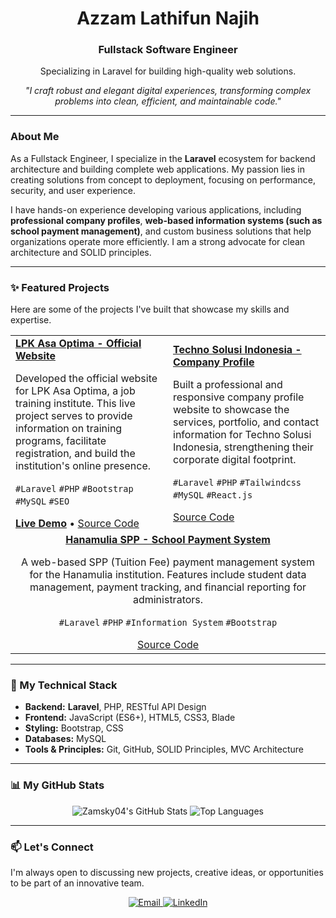 <div align="center">

# **Azzam Lathifun Najih**
### **Fullstack Software Engineer**
Specializing in Laravel for building high-quality web solutions.

_"I craft robust and elegant digital experiences, transforming complex problems into clean, efficient, and maintainable code."_

</div>

---

### **About Me**

As a Fullstack Engineer, I specialize in the **Laravel** ecosystem for backend architecture and building complete web applications. My passion lies in creating solutions from concept to deployment, focusing on performance, security, and user experience.

I have hands-on experience developing various applications, including **professional company profiles**, **web-based information systems (such as school payment management)**, and custom business solutions that help organizations operate more efficiently. I am a strong advocate for clean architecture and SOLID principles.

---

### **✨ Featured Projects**

Here are some of the projects I've built that showcase my skills and expertise.

<table>
  <tbody>
    <tr>
      <td width="50%">
        <a href="https://asaoptima.co.id"><strong>LPK Asa Optima - Official Website</strong></a>
        <p>Developed the official website for LPK Asa Optima, a job training institute. This live project serves to provide information on training programs, facilitate registration, and build the institution's online presence.</p>
        <p>
          <code>#Laravel</code> <code>#PHP</code> <code>#Bootstrap</code> <code>#MySQL</code> <code>#SEO</code>
        </p>
        <a href="https://asaoptima.co.id" target="_blank"><strong>Live Demo</strong></a> • 
        <a href="https://github.com/Zamsky04/LPKAsaOptima" target="_blank">Source Code</a>
      </td>
      <td width="50%">
        <a href="https://github.com/Zamsky04/techno-solusi-indonesia"><strong>Techno Solusi Indonesia - Company Profile</strong></a>
        <p>Built a professional and responsive company profile website to showcase the services, portfolio, and contact information for Techno Solusi Indonesia, strengthening their corporate digital footprint.</p>
        <p>
          <code>#Laravel</code> <code>#PHP</code> <code>#Tailwindcss</code> <code>#MySQL</code> <code>#React.js</code>
        </p>
        <a href="https://github.com/Zamsky04/techno-solusi-indonesia" target="_blank">Source Code</a>
      </td>
    </tr>
    <tr>
      <td colspan="2" align="center">
        <a href="https://github.com/Zamsky04/hanamulia-spp"><strong>Hanamulia SPP - School Payment System</strong></a>
        <p>A web-based SPP (Tuition Fee) payment management system for the Hanamulia institution. Features include student data management, payment tracking, and financial reporting for administrators.</p>
        <p>
          <code>#Laravel</code> <code>#PHP</code> <code>#Information System</code> <code>#Bootstrap</code>
        </p>
        <a href="https://github.com/Zamsky04/hanamulia-spp" target="_blank">Source Code</a>
      </td>
    </tr>
  </tbody>
</table>

---

### **🔧 My Technical Stack**

* **Backend:** **Laravel**, PHP, RESTful API Design
* **Frontend:** JavaScript (ES6+), HTML5, CSS3, Blade
* **Styling:** Bootstrap, CSS
* **Databases:** MySQL
* **Tools & Principles:** Git, GitHub, SOLID Principles, MVC Architecture

---

### **📊 My GitHub Stats**

<p align="center">
  <img src="https://github-readme-stats.vercel.app/api?username=Zamsky04&show_icons=true&theme=transparent&hide_border=true&title_color=007ACC&text_color=333&icon_color=007ACC&count_private=true" alt="Zamsky04's GitHub Stats" />
  <img src="https://github-readme-stats.vercel.app/api/top-langs/?username=Zamsky04&layout=compact&theme=transparent&hide_border=true&title_color=007ACC&text_color=333" alt="Top Languages" />
</p>

---

### **📫 Let's Connect**

I'm always open to discussing new projects, creative ideas, or opportunities to be part of an innovative team.

<p align="center">
  <a href="mailto:azzamlathifun01@gmail.com">
    <img alt="Email" src="https://img.shields.io/badge/Email-azzamlathifun01@gmail.com-blue?style=for-the-badge&logo=gmail"/>
  </a>
  <a href="[URL_PROFIL_LINKEDIN_ANDA]">
    <img alt="LinkedIn" src="https://img.shields.io/badge/LinkedIn-Connect-blue?style=for-the-badge&logo=linkedin"/>
  </a>
</p>
